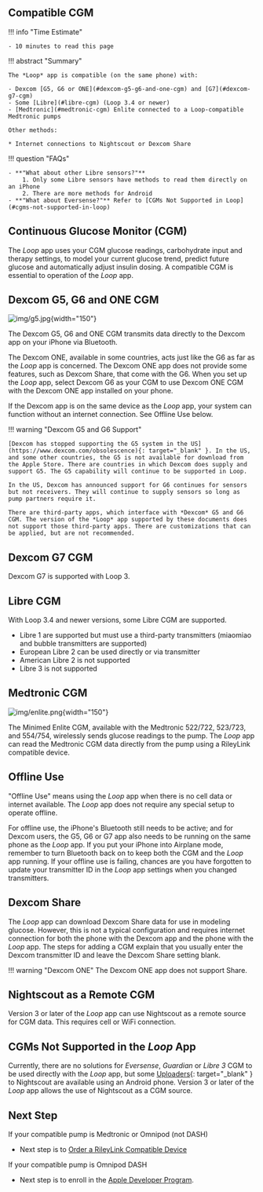 ## Compatible CGM

!!! info "Time Estimate"

    - 10 minutes to read this page

!!! abstract "Summary"

    The *Loop* app is compatible (on the same phone) with:

    - Dexcom [G5, G6 or ONE](#dexcom-g5-g6-and-one-cgm) and [G7](#dexcom-g7-cgm)
    - Some [Libre](#libre-cgm) (Loop 3.4 or newer)
    - [Medtronic](#medtronic-cgm) Enlite connected to a Loop-compatible Medtronic pumps

    Other methods:

    * Internet connections to Nightscout or Dexcom Share

!!! question "FAQs"

    - **"What about other Libre sensors?"**
        1. Only some Libre sensors have methods to read them directly on an iPhone
        2. There are more methods for Android
    - **"What about Eversense?"** Refer to [CGMs Not Supported in Loop](#cgms-not-supported-in-loop)


## Continuous Glucose Monitor (CGM)

The *Loop* app uses your CGM glucose readings, carbohydrate input and therapy settings, to model your current glucose trend, predict future glucose and automatically adjust insulin dosing. A compatible CGM is essential to operation of the *Loop* app.


## Dexcom G5, G6 and ONE CGM
![img/g5.jpg](img/g5.jpg){width="150"}

The Dexcom G5, G6 and ONE CGM transmits data directly to the Dexcom app on your iPhone via Bluetooth.

The Dexcom ONE, available in some countries, acts just like the G6 as far as the *Loop* app is concerned. The Dexcom ONE app does not provide some features, such as Dexcom Share, that come with the G6. When you set up the *Loop* app, select Dexcom G6 as your CGM to use Dexcom ONE CGM with the Dexcom ONE app installed on your phone.

If the Dexcom app is on the same device as the *Loop* app, your system can function without an internet connection. See Offline Use below.

!!! warning "Dexcom G5 and G6 Support"

    [Dexcom has stopped supporting the G5 system in the US](https://www.dexcom.com/obsolescence){: target="_blank" }. In the US, and some other countries, the G5 is not available for download from the Apple Store. There are countries in which Dexcom does supply and support G5. The G5 capability will continue to be supported in Loop.

    In the US, Dexcom has announced support for G6 continues for sensors but not receivers. They will continue to supply sensors so long as pump partners require it.

    There are third-party apps, which interface with *Dexcom* G5 and G6 CGM. The version of the *Loop* app supported by these documents does not support those third-party apps. There are customizations that can be applied, but are not recommended.

## Dexcom G7 CGM

Dexcom G7 is supported with Loop 3.

## Libre CGM

With Loop 3.4 and newer versions, some Libre CGM are supported.
 
* Libre 1 are supported but must use a third-party transmitters (miaomiao and bubble transmitters are supported)
* European Libre 2 can be used directly or via transmitter
* American Libre 2 is not supported
* Libre 3 is not supported


## Medtronic CGM
![img/enlite.png](img/enlite.png){width="150"}

The Minimed Enlite CGM, available with the Medtronic 522/722, 523/723, and 554/754, wirelessly sends glucose readings to the pump. The *Loop* app can read the Medtronic CGM data directly from the pump using a RileyLink compatible device.

## Offline Use

"Offline Use" means using the *Loop* app when there is no cell data or internet available. The *Loop* app does not require any special setup to operate offline.

For offline use, the iPhone's Bluetooth still needs to be active; and for Dexcom users, the G5, G6 or G7 app also needs to be running on the same phone as the *Loop* app. If you put your iPhone into Airplane mode, remember to turn Bluetooth back on to keep both the CGM and the *Loop* app running. If your offline use is failing, chances are you have forgotten to update your transmitter ID in the *Loop* app settings when you changed transmitters.

## Dexcom Share

The *Loop* app can download Dexcom Share data for use in modeling glucose. However, this is not a typical configuration and requires internet connection for both the phone with the Dexcom app and the phone with the *Loop* app.  The steps for adding a CGM explain that you usually enter the Dexcom transmitter ID and leave the Dexcom Share setting blank.

!!! warning "Dexcom ONE"
    The Dexcom ONE app does not support Share.

## Nightscout as a Remote CGM

Version 3 or later of the *Loop* app can use Nightscout as a remote source for CGM data. This requires cell or WiFi connection.


## CGMs Not Supported in the *Loop* App 


Currently, there are no solutions for *Eversense*, *Guardian* or *Libre 3* CGM to be used directly with the *Loop* app, but some [Uploaders](https://nightscout.github.io/uploader/uploaders/){: target="_blank" } to Nightscout are available using an Android phone. Version 3 or later of the *Loop* app allows the use of Nightscout as a CGM source.

## Next Step

If your compatible pump is Medtronic or Omnipod (not DASH)

* Next step is to [Order a RileyLink Compatible Device](rileylink.md)

If your compatible pump is Omnipod DASH

* Next step is to enroll in the [Apple Developer Program](apple-developer.md).
